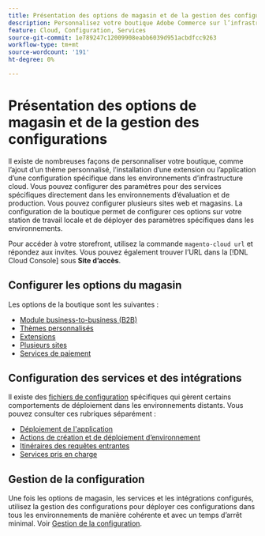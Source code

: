 ```yaml
---
title: Présentation des options de magasin et de la gestion des configurations
description: Personnalisez votre boutique Adobe Commerce sur l’infrastructure cloud.
feature: Cloud, Configuration, Services
source-git-commit: 1e789247c12009908eabb6039d951acbdfcc9263
workflow-type: tm+mt
source-wordcount: '191'
ht-degree: 0%

---
```


# Présentation des options de magasin et de la gestion des configurations

Il existe de nombreuses façons de personnaliser votre boutique, comme l’ajout d’un thème personnalisé, l’installation d’une extension ou l’application d’une configuration spécifique dans les environnements d’infrastructure cloud. Vous pouvez configurer des paramètres pour des services spécifiques directement dans les environnements d’évaluation et de production. Vous pouvez configurer plusieurs sites web et magasins. La configuration de la boutique permet de configurer ces options sur votre station de travail locale et de déployer des paramètres spécifiques dans les environnements.

Pour accéder à votre storefront, utilisez la commande `magento-cloud url` et répondez aux invites. Vous pouvez également trouver l’URL dans la [!DNL Cloud Console] sous **Site d’accès**.

## Configurer les options du magasin

Les options de la boutique sont les suivantes :

* [Module business-to-business (B2B)](b2b-module.md)
* [Thèmes personnalisés](custom-theme.md)
* [Extensions](extensions.md)
* [Plusieurs sites](multiple-sites.md)
* [Services de paiement](paypal.md)

## Configuration des services et des intégrations

Il existe des [fichiers de configuration](../environment/overview.md) spécifiques qui gèrent certains comportements de déploiement dans les environnements distants. Vous pouvez consulter ces rubriques séparément :

* [Déploiement de l&#39;application](../application/configure-app-yaml.md)
* [Actions de création et de déploiement d’environnement](../environment/configure-env-yaml.md)
* [Itinéraires des requêtes entrantes](../routes/routes-yaml.md)
* [Services pris en charge](../services/services-yaml.md)

## Gestion de la configuration

Une fois les options de magasin, les services et les intégrations configurés, utilisez la gestion des configurations pour déployer ces configurations dans tous les environnements de manière cohérente et avec un temps d’arrêt minimal. Voir [Gestion de la configuration](store-settings.md).
